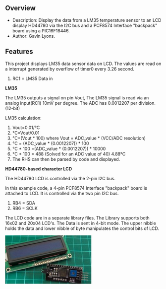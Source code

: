 

Overview
---------------------------
* Description: Display the data from a LM35 temperature sensor 
to an LCD display HD44780 via the I2C bus and a PCF8574 Interface "backpack" board
using a PIC16F18446.
* Author: Gavin Lyons.

Features
----------------------

This project displays  LM35 data sensor data on LCD. The values are read on a interrupt generated by overflow of timer0 every 3.26 second.

1. RC1 = LM35 Data in 

**LM35**

The LM35 outputs a signal on pin Vout, The LM35 signal is read via an analog input(RC1) 10mV per degree.  The ADC  has 0.0012207 per division. (12-bit)

LM35 calculation:

1.    Vout=0.01/°C
2.    °C=Vout/0.01
3.    °C=(Vout *  100) where  Vout = ADC_value * (VCC/ADC resolution)
4.    °C = (ADC_value * (0.0012207)) * 100
5.    °C * 100 =(ADC_value * (0.0012207)) * 10000 
6.    °C  * 100 = 488 (Solved for an ADC value of 40) 4.88°C
7.    The RHS can then be parsed by code and displayed.

**HD44780-based character LCD**

The HD44780  LCD is controlled via the 2-pin I2C bus.

In this example code, a 4-pin PCF8574 Interface "backpack" board is attached to LCD. It is controlled via the two pin I2C bus. 

1. RB4 = SDA
2. RB6 = SCLK 

The LCD code are in a separate library files. The Library supports both 16x02 and 20x04 LCD's.
The Data is sent in 4-bit mode. The upper nibble holds the data and lower nibble of byte manipulates the control bits of LCD. 

![PCF8574 & LCD ](https://github.com/gavinlyonsrepo/pic_16F1619_projects/blob/master/images/LCDPCF.jpg)
